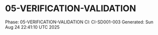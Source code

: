 # 05-VERIFICATION-VALIDATION
Phase: 05-VERIFICATION-VALIDATION
CI: CI-SD001-003
Generated: Sun Aug 24 22:41:10 UTC 2025
